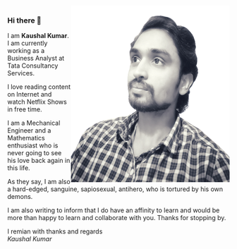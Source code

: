 <img align="right" src="https://github.com/sirkaushalkumar/sirkaushalkumar/blob/master/image.png" width=360px height=400px/>

### Hi there 👋

I am **Kaushal Kumar**. I am currently working as a Business Analyst at Tata Consultancy Services. 

I love reading content on Internet and watch Netflix Shows in free time. 

I am a Mechanical Engineer and a Mathematics enthusiast who is never going to see his love back again in this life. 

As they say, I am also a hard-edged, sanguine, sapiosexual, antihero, who is tortured by his own demons. 

I am also writing to inform that I do have an affinity to learn and would be more than happy to learn and collaborate with you. Thanks for stopping by.

I remian with thanks and regards <br/>
_Kaushal Kumar_

<!--
**sirkaushalkumar/sirkaushalkumar** is a ✨ _special_ ✨ repository because its `README.md` (this file) appears on your GitHub profile.

Here are some ideas to get you started:

- 🔭 I’m currently working on ...
- 🌱 I’m currently learning ...
- 👯 I’m looking to collaborate on ...
- 🤔 I’m looking for help with ...
- 💬 Ask me about ...
- 📫 How to reach me: ...
- 😄 Pronouns: ...
- ⚡ Fun fact: ...
-->
